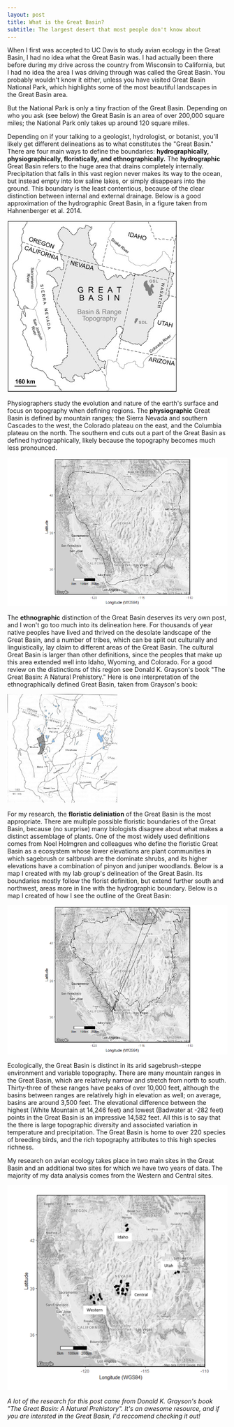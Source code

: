 ```yaml
---
layout: post
title: What is the Great Basin?
subtitle: The largest desert that most people don't know about
---
```



When I first was accepted to UC Davis to study avian ecology in the Great Basin, I had no idea what the Great Basin was. I had actually been there before during my drive across the country from Wisconsin to California, but I had no idea the area I was driving through was called the Great Basin. You probably wouldn't know it either, unless you have visited Great Basin National Park, which highlights some of the most beautiful landscapes in the Great Basin area. 

But the National Park is only a tiny fraction of the Great Basin. Depending on who you ask (see below) the Great Basin is an area of over 200,000 square miles; the National Park only takes up around 120 square miles. 

Depending on if your talking to a geologist, hydrologist, or botanist, you'll likely get different delineations as to what constitutes the "Great Basin." There are four main ways to define the boundaries: **hydrographically, physiographically, floristically, and ethnographically.** The **hydrographic** Great Basin refers to the huge area that drains completely internally. Precipitation that falls in this vast region never makes its way to the ocean, but instead empty into low saline lakes, or simply disappears into the ground. This boundary is the least contentious, because of the clear distinction between internal and external drainage. Below is a good approximation of the hydrographic Great Basin, in a figure taken from Hahnenberger et al. 2014. 

![Good approximation of the hydrographic Great Basin, taken from (Hahnenberger et al. 2014)](/img/hydrographic.jpg)

Physiographers study the evolution and nature of the earth's surface and focus on topography when defining regions. The **physiographic** Great Basin is defined by mountain ranges; the Sierra Nevada and southern Cascades to the west, the Colorado plateau on the east, and the Columbia plateau on the north. The southern end cuts out a part of the Great Basin as defined hydrographically, likely because the topography becomes much less pronounced. 

![Physiographic Great Basin boundary](/img/physiographic.png)

The **ethnographic** distinction of the Great Basin deserves its very own post, and I won't go too much into its delineation here. For thousands of year native peoples have lived and thrived on the desolate landscape of the Great Basin, and a number of tribes, which can be split out culturally and linguistically, lay claim to different areas of the Great Basin. The cultural Great Basin is larger than other definitions, since the peoples that make up this area extended well into Idaho, Wyoming, and Colorado. For a good review on the distinctions of this region see Donald K. Grayson's book "The Great Basin: A Natural Prehistory." Here is one interpretation of the ethnographically defined Great Basin, taken from Grayson's book:

<img src="/img/ethnographic.jpg" style="width:50%">

For my research, the **floristic deliniation** of the Great Basin is the most appropriate. There are multiple possible floristic boundaries of the Great Basin, because (no surprise) many biologists disagree about what makes a distinct assemblage of plants. One of the most widely used definitions comes from Noel Holmgren and colleagues who define the floristic Great Basin as a ecosystem whose lower elevations are plant communities in which sagebrush or saltbrush are the dominate shrubs, and its higher elevations have a combination of pinyon and juniper woodlands. Below is a map I created with my lab group's delineation of the Great Basin. Its boundaries mostly follow the florist definition, but extend further south and northwest, areas more in line with the hydrographic boundary. Below is a map I created of how I see the outline of the Great Basin: 

![My lab group's Great Basin delinitation](/img/GB_bad.png)

Ecologically, the Great Basin is distinct in its arid sagebrush-steppe environment and variable topography. There are many mountain ranges in the Great Basin, which are relatively narrow and stretch from north to south. Thirty-three of these ranges have peaks of over 10,000 feet, although the basins between ranges are relatively high in elevation as well; on average, basins are around 3,500 feet. The elevational difference between the highest (White Mountain at 14,246 feet) and lowest (Badwater at -282 feet) points in the Great Basin is an impressive 14,582 feet. All this is to say that the there is large topographic diversity and associated variation in temperature and precipitation. The Great Basin is home to over 220 species of breeding birds, and the rich topography attributes to this high species richness. 

My research on avian ecology takes place in two main sites in the Great Basin and an additional two sites for which we have two years of data. The majority of my data analysis comes from the Western and Central sites. 

![Areas in which we collect data in the Great Basin](/img/GB_just_points.png)

*A lot of the research for this post came from Donald K. Grayson's book "The Great Basin: A Natural Prehistory". It's an awesome resource, and if you are intersted in the Great Basin, I'd reccomend checking it out!*


